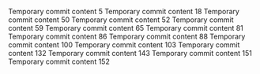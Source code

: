 Temporary commit content 5
Temporary commit content 18
Temporary commit content 50
Temporary commit content 52
Temporary commit content 59
Temporary commit content 65
Temporary commit content 81
Temporary commit content 86
Temporary commit content 88
Temporary commit content 100
Temporary commit content 103
Temporary commit content 132
Temporary commit content 143
Temporary commit content 151
Temporary commit content 152

